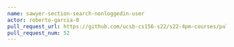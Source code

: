 ```yaml
---
name: sawyer-section-search-nonloggedin-user
actor: roberto-garcia-0
pull_request_url: https://github.com/ucsb-cs156-s22/s22-4pm-courses/pull/52
pull_request_num: 52
---
```


